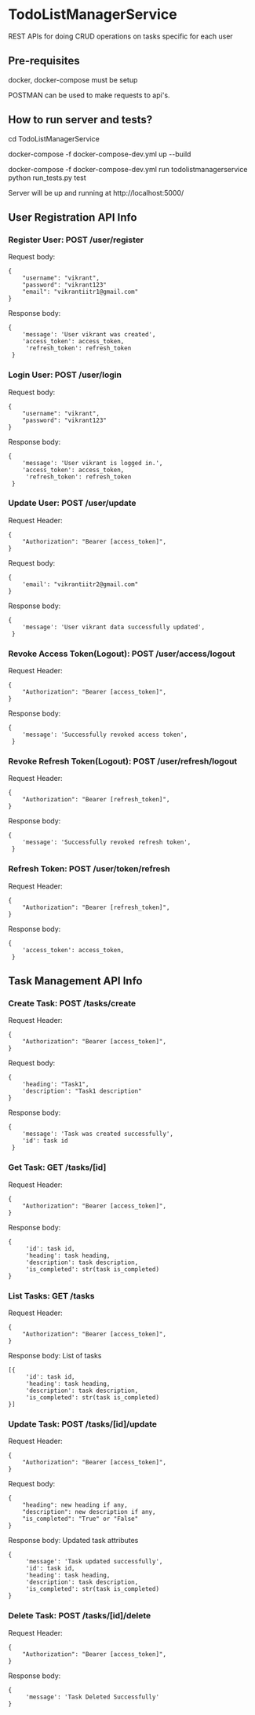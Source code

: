 # TodoListManagerService
REST APIs for doing CRUD operations on tasks specific for each user

## Pre-requisites
docker, docker-compose must be setup

POSTMAN can be used to make requests to api's.

## How to run server and tests?
cd TodoListManagerService

docker-compose -f docker-compose-dev.yml up --build

docker-compose -f docker-compose-dev.yml run todolistmanagerservice python run_tests.py test

Server will be up and running at http://localhost:5000/

## User Registration API Info

### Register User: POST /user/register

Request body:

    {
        "username": "vikrant",
        "password": "vikrant123"
        "email": "vikrantiitr1@gmail.com"
    }

Response body:
    
    {
        'message': 'User vikrant was created',
        'access_token': access_token,
         'refresh_token': refresh_token
     }

### Login User: POST /user/login

Request body:

    {
        "username": "vikrant",
        "password": "vikrant123"
    }

Response body:
    
    {
        'message': 'User vikrant is logged in.',
        'access_token': access_token,
         'refresh_token': refresh_token
     }

### Update User: POST /user/update

Request Header:

    {
        "Authorization": "Bearer [access_token]",
    }

Request body:

    {
        'email': "vikrantiitr2@gmail.com"
    }

Response body:
    
    {
        'message': 'User vikrant data successfully updated',
     }

### Revoke Access Token(Logout): POST /user/access/logout

Request Header:

    {
        "Authorization": "Bearer [access_token]",
    }

Response body:
    
    {
        'message': 'Successfully revoked access token',
     }

### Revoke Refresh Token(Logout): POST /user/refresh/logout

Request Header:

    {
        "Authorization": "Bearer [refresh_token]",
    }

Response body:
    
    {
        'message': 'Successfully revoked refresh token',
     }

### Refresh Token: POST /user/token/refresh

Request Header:

    {
        "Authorization": "Bearer [refresh_token]",
    }

Response body:
    
    {
        'access_token': access_token,
     }

## Task Management API Info

### Create Task: POST /tasks/create

Request Header:

    {
        "Authorization": "Bearer [access_token]",
    }

Request body:

    {
        'heading': "Task1",
        'description': "Task1 description"
    }

Response body:
    
    {
        'message': 'Task was created successfully',
        'id': task id
     }
     
### Get Task: GET /tasks/[id]

Request Header:

    {
        "Authorization": "Bearer [access_token]",
    }

Response body:
    
    {
         'id': task id,
         'heading': task heading,
         'description': task description,
         'is_completed': str(task is_completed)
    }

### List Tasks: GET /tasks

Request Header:

    {
        "Authorization": "Bearer [access_token]",
    }

Response body: List of tasks
    
    [{
         'id': task id,
         'heading': task heading,
         'description': task description,
         'is_completed': str(task is_completed)
    }]

### Update Task: POST /tasks/[id]/update

Request Header:

    {
        "Authorization": "Bearer [access_token]",
    }

Request body:

    {
        "heading": new heading if any,
        "description": new description if any,
        "is_completed": "True" or "False"
    }

Response body: Updated task attributes
    
    {
         'message': 'Task updated successfully',
         'id': task id,
         'heading': task heading,
         'description': task description,
         'is_completed': str(task is_completed)
    }

### Delete Task: POST /tasks/[id]/delete

Request Header:

    {
        "Authorization": "Bearer [access_token]",
    }

Response body:
    
    {
         'message': 'Task Deleted Successfully'
    }

